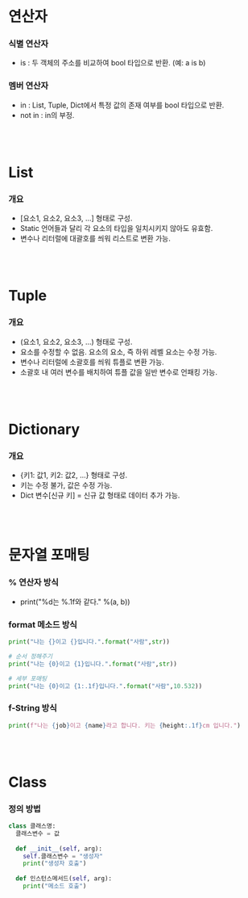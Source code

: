 # 연산자

### 식별 연산자
* is : 두 객체의 주소를 비교하여 bool 타입으로 반환. (예: a is b)

### 멤버 연산자
* in : List, Tuple, Dict에서 특정 값의 존재 여부를 bool 타입으로 반환.
* not in : in의 부정.


<br><br>

# List

### 개요
* [요소1, 요소2, 요소3, ...] 형태로 구성.
* Static 언어들과 달리 각 요소의 타입을 일치시키지 않아도 유효함.
* 변수나 리터럴에 대괄호를 씌워 리스트로 변환 가능.


<br><br>

# Tuple

### 개요
* (요소1, 요소2, 요소3, ...) 형태로 구성.
* 요소를 수정할 수 없음. 요소의 요소, 즉 하위 레벨 요소는 수정 가능.
* 변수나 리터럴에 소괄호를 씌워 튜플로 변환 가능.
* 소괄호 내 여러 변수를 배치하여 튜플 값을 일반 변수로 언패킹 가능.


<br><br>

# Dictionary

### 개요
* {키1: 값1, 키2: 값2, ...} 형태로 구성.
* 키는 수정 불가, 값은 수정 가능.
* Dict 변수[신규 키] = 신규 값 형태로 데이터 추가 가능.


<br><br>

# 문자열 포매팅

### % 연산자 방식
* print("%d는 %.1f와 같다." %(a, b))

### format 메소드 방식
```python
print("나는 {}이고 {}입니다.".format("사람",str))

# 순서 정해주기
print("나는 {0}이고 {1}입니다.".format("사람",str))

# 세부 포매팅
print("나는 {0}이고 {1:.1f}입니다.".format("사람",10.532))
```

### f-String 방식
```python
print(f"나는 {job}이고 {name}라고 합니다. 키는 {height:.1f}cm 입니다.")
```



<br><br>

# Class
### 정의 방법
```python
class 클래스명:
  클래스변수 = 값
  
  def __init__(self, arg):
    self.클래스변수 = "생성자"
    print("생성자 호출")
    
  def 인스턴스메서드(self, arg):
    print("메소드 호출")
```
